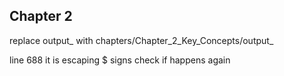 
## Chapter 2



replace output_ with chapters/Chapter_2_Key_Concepts/output_

line 688 it is escaping $ signs check if happens again
